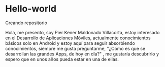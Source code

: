 # Hello-world
Creando repositorio 

Hola, me presento, soy Pier Kener Maldonado Villacorta, estoy interesado en el Desarrollo de Aplicaciones Móviles, actualmente conocimientos básicos solo en Android y estoy aquí para seguir absorbiendo conocimientos,
siempre me gusta preguntarme, "¿Cómo es que se desarrollan las grandes Apps, de hoy en día?" , me gustaría descubrirlo y espero que en unos años pueda estar en una de ellas.
